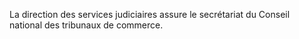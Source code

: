 
  
La direction des services judiciaires assure le secrétariat du Conseil national des tribunaux de commerce.

